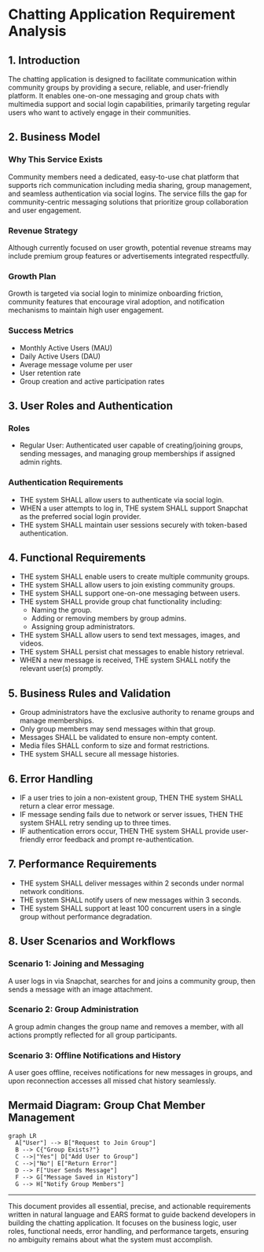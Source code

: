 # Chatting Application Requirement Analysis

## 1. Introduction

The chatting application is designed to facilitate communication within community groups by providing a secure, reliable, and user-friendly platform. It enables one-on-one messaging and group chats with multimedia support and social login capabilities, primarily targeting regular users who want to actively engage in their communities.

## 2. Business Model

### Why This Service Exists

Community members need a dedicated, easy-to-use chat platform that supports rich communication including media sharing, group management, and seamless authentication via social logins. The service fills the gap for community-centric messaging solutions that prioritize group collaboration and user engagement.

### Revenue Strategy

Although currently focused on user growth, potential revenue streams may include premium group features or advertisements integrated respectfully.

### Growth Plan

Growth is targeted via social login to minimize onboarding friction, community features that encourage viral adoption, and notification mechanisms to maintain high user engagement.

### Success Metrics

- Monthly Active Users (MAU)
- Daily Active Users (DAU)
- Average message volume per user
- User retention rate
- Group creation and active participation rates

## 3. User Roles and Authentication

### Roles

- Regular User: Authenticated user capable of creating/joining groups, sending messages, and managing group memberships if assigned admin rights.

### Authentication Requirements

- THE system SHALL allow users to authenticate via social login.
- WHEN a user attempts to log in, THE system SHALL support Snapchat as the preferred social login provider.
- THE system SHALL maintain user sessions securely with token-based authentication.

## 4. Functional Requirements

- THE system SHALL enable users to create multiple community groups.
- THE system SHALL allow users to join existing community groups.
- THE system SHALL support one-on-one messaging between users.
- THE system SHALL provide group chat functionality including:
  - Naming the group.
  - Adding or removing members by group admins.
  - Assigning group administrators.
- THE system SHALL allow users to send text messages, images, and videos.
- THE system SHALL persist chat messages to enable history retrieval.
- WHEN a new message is received, THE system SHALL notify the relevant user(s) promptly.

## 5. Business Rules and Validation

- Group administrators have the exclusive authority to rename groups and manage memberships.
- Only group members may send messages within that group.
- Messages SHALL be validated to ensure non-empty content.
- Media files SHALL conform to size and format restrictions.
- THE system SHALL secure all message histories.

## 6. Error Handling

- IF a user tries to join a non-existent group, THEN THE system SHALL return a clear error message.
- IF message sending fails due to network or server issues, THEN THE system SHALL retry sending up to three times.
- IF authentication errors occur, THEN THE system SHALL provide user-friendly error feedback and prompt re-authentication.

## 7. Performance Requirements

- THE system SHALL deliver messages within 2 seconds under normal network conditions.
- THE system SHALL notify users of new messages within 3 seconds.
- THE system SHALL support at least 100 concurrent users in a single group without performance degradation.

## 8. User Scenarios and Workflows

### Scenario 1: Joining and Messaging

A user logs in via Snapchat, searches for and joins a community group, then sends a message with an image attachment.

### Scenario 2: Group Administration

A group admin changes the group name and removes a member, with all actions promptly reflected for all group participants.

### Scenario 3: Offline Notifications and History

A user goes offline, receives notifications for new messages in groups, and upon reconnection accesses all missed chat history seamlessly.

## Mermaid Diagram: Group Chat Member Management
```mermaid
graph LR
  A["User"] --> B["Request to Join Group"]
  B --> C{"Group Exists?"}
  C -->|"Yes"| D["Add User to Group"]
  C -->|"No"| E["Return Error"]
  D --> F["User Sends Message"]
  F --> G["Message Saved in History"]
  G --> H["Notify Group Members"]
```

---

This document provides all essential, precise, and actionable requirements written in natural language and EARS format to guide backend developers in building the chatting application. It focuses on the business logic, user roles, functional needs, error handling, and performance targets, ensuring no ambiguity remains about what the system must accomplish.